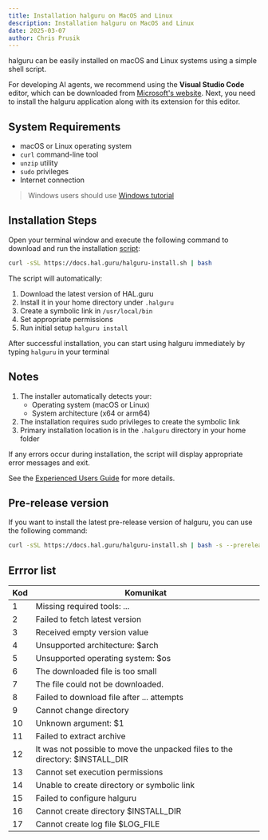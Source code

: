 ```yaml
---
title: Installation halguru on MacOS and Linux
description: Installation halguru on MacOS and Linux
date: 2025-03-07
author: Chris Prusik
---
```


halguru can be easily installed on macOS and Linux systems using a simple shell script.

For developing AI agents, we recommend using the **Visual Studio Code** editor, which can be downloaded from [Microsoft's website](https://code.visualstudio.com/download).
Next, you need to install the halguru application along with its extension for this editor.

## System Requirements

- macOS or Linux operating system
- `curl` command-line tool
- `unzip` utility
- `sudo` privileges
- Internet connection

> Windows users should use [Windows tutorial](windows.md)

## Installation Steps

Open your terminal window and execute the following command to download and run 
the installation [script](https://docs.hal.guru/halguru-install.sh):

```bash
curl -sSL https://docs.hal.guru/halguru-install.sh | bash
```
 
The script will automatically:

1. Download the latest version of HAL.guru
2. Install it in your home directory under `.halguru`
3. Create a symbolic link in `/usr/local/bin`
4. Set appropriate permissions
5. Run initial setup `halguru install`

After successful installation, you can start using halguru immediately by typing `halguru` in your terminal

## Notes

1. The installer automatically detects your:
   * Operating system (macOS or Linux)
   * System architecture (x64 or arm64)
2. The installation requires sudo privileges to create the symbolic link
3. Primary installation location is in the `.halguru` directory in your home folder

If any errors occur during installation, the script will display appropriate error messages and exit.

See the [Experienced Users Guide](experiences-users.md) for more details.

## Pre-release version

If you want to install the latest pre-release version of halguru, you can use the following command:

```bash
curl -sSL https://docs.hal.guru/halguru-install.sh | bash -s --prerelease
```

## Errror list

| Kod | Komunikat                                                                     |
|---|-------------------------------------------------------------------------------|
| 1 | Missing required tools: ...                                                   |
| 2 | Failed to fetch latest version                                                |
| 3 | Received empty version value                                                  |
| 4 | Unsupported architecture: $arch                                               |
| 5 | Unsupported operating system: $os                                             |
| 6 | The downloaded file is too small                                              |
| 7 | The file could not be downloaded.                                             |
| 8 | Failed to download file after ... attempts                                    |
| 9 | Cannot change directory                                                       |
| 10 | Unknown argument: $1                                                          |
| 11 | Failed to extract archive                                                     |
| 12 | It was not possible to move the unpacked files to the directory: $INSTALL_DIR |
| 13 | Cannot set execution permissions                                              |
| 14 | Unable to create directory or symbolic link                                   |
| 15 | Failed to configure halguru                                                   |
| 16 | Cannot create directory $INSTALL_DIR                                          |
| 17 | Cannot create log file $LOG_FILE                                              |
